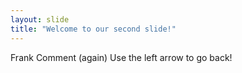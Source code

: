 ```yaml
---
layout: slide
title: "Welcome to our second slide!"
---
```

Frank Comment (again)
Use the left arrow to go back!
